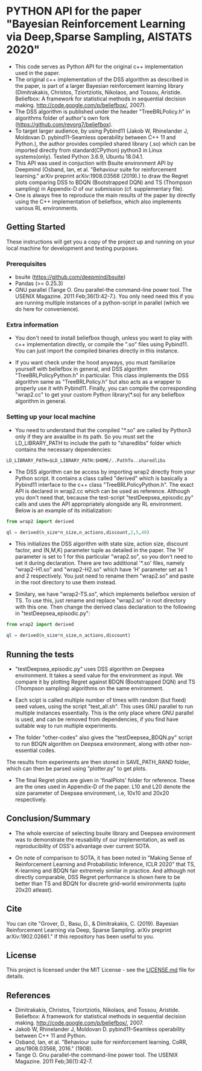 # PYTHON API for the paper "Bayesian Reinforcement Learning via Deep,Sparse Sampling, AISTATS 2020"

* This code serves as Python API for the original c++ implementation used in the paper. 
* The original c++ implementation of the DSS algorithm as described in the paper, is part of a larger Bayesian reinforcement learning library (Dimitrakakis, Christos, Tziortziotis, Nikolaos, and Tossou, Aristide. Beliefbox: A framework for statistical methods in sequential decision making. http://code.google.com/p/beliefbox/, 2007). 
* The DSS algorithm is published under the header "TreeBRLPolicy.h" in algorithms folder of author's own fork (https://github.com/revorg7/beliefbox).
* To target larger audience, by using Pybind11 (Jakob W, Rhinelander J, Moldovan D. pybind11–Seamless operability between C++ 11 and Python.), the author provides compiled shared library (.so) which can be imported directly from standard(CPython) python3 in Linux systems(only). Tested Python 3.6.9, Ubuntu 18.04.1.
* This API was used in conjuction with Bsuite environment API by Deepmind (Osband, Ian, et al. "Behaviour suite for reinforcement learning." arXiv preprint arXiv:1908.03568 (2019).) to draw the Regret plots comparing DSS to BDQN (Bootstrapped DQN) and TS (Thompson sampling) in Appendix-D of our submission (cf. supplementary file).
* One is always free to reproduce the main results of the paper by directly using the C++ implementation of beliefbox, which also implements various RL environments.

## Getting Started

These instructions will get you a copy of the project up and running on your local machine for development and testing purposes.

### Prerequisites

* bsuite (https://github.com/deepmind/bsuite)
* Pandas (>= 0.25.3)
* GNU parallel (Tange O. Gnu parallel-the command-line power tool. The USENIX Magazine. 2011 Feb;36(1):42-7.). You only need need this if you are running multiple instances of a python-script in parallel (which we do here for convenience).

### Extra information
* You don't need to install beliefbox though, unless you want to play with c++ implementation directly, or compile the ".so" files using Pybind11. You can just import the compiled binaries directly in this instance. 

* If you want check under the hood anyways, you must familiarize yourself with beliefbox in general, and DSS algorithm "TreeBRLPolicyPython.h" in particular. This class implements the DSS algorithm same as "TreeBRLPolicy.h" but also acts as a wrapper to properly use it with Pybind11. Finally, you can compile the corresponding "wrap2.cc" to get your custom Python library(*.so) for any beliefbox algorithm in general.


### Setting up your local machine

* You need to understand that the compiled "*.so" are called by Python3 only if they are avaiallbe in its path. So you must set the LD_LIBRARY_PATH to include the path to "sharedlibs" folder which contains the necessary dependencies:

```
LD_LIBRARY_PATH=$LD_LIBRARY_PATH:$HOME/..PathTo..sharedlibs
```


* The DSS algorithm can be access by importing wrap2 directly from your Python script. It contains a class called "derived" which is basically a Pybind11 interface to the c++ class "TreeBRLPolicyPython.h". The exact API is declared in wrap2.cc which can be used as reference. Although you don't need that, because the test-script "testDeepsea_episodic.py" calls and uses the API appropriately alongside any RL environment. Below is an example of its initialization:

```python
from wrap2 import derived

ql = derived(n_size*n_size,n_actions,discount,2,5,40)
```

* This initializes the DSS algorithm with state size, action size, discount factor, and (N,M,K) parameter tuple as detailed in the paper. The 'H' parameter is set to 1 for this particular "wrap2.so", so you don't need to set it during declaration. There are two additional '*.so' files, namely "wrap2-H1.so" and "wrap2-H2.so" which have 'H' parameter set as 1 and 2 respectively. You just need to rename them "wrap2.so" and paste in the root directory to use them instead. 

* Similary, we have "wrap2-TS.so", which implements beliefbox version of TS. To use this, just rename and replace "wrap2.so" in root directory with this one. Then change the derived class declaration to the following in "testDeepsea_episodic.py":

```python
from wrap2 import derived

ql = derived(n_size*n_size,n_actions,discount)
```

## Running the tests

* "testDeepsea_episodic.py" uses DSS algorithm on Deepsea environment. It takes a seed value for the environment as input. We compare it by plotting Regret against BDQN (Bootstrapped DQN) and TS (Thompson sampling) algorithms on the same environment.

* Each scipt is called multiple number of times with random (but fixed) seed values, using the script "test_all.sh". This uses GNU parallel to run multiple instances essentially. This is the only place where GNU parallel is used, and can be removed from dependencies, if you find have suitable way to run multiple experiments.

* The folder "other-codes" also gives the "testDeepsea_BDQN.py" script to run BDQN algorithm on Deepsea environment, along with other non-essential codes.

The results from experiments are then stored in SAVE_PATH_RAND folder, which can then be parsed using "plotter.py" to get plots.

* The final Regret plots are given in 'finalPlots' folder for reference. These are the ones used in Appendix-D of the paper. L10 and L20 denote the size parameter of Deepsea environment, i.e, 10x10 and 20x20 respectively.

## Conclusion/Summary

* The whole exercise of selecting bsuite library and Deepsea environment was to demonstrate the reusability of our implementation, as well as reproducibility of DSS's advantage over current SOTA.

* On note of comparison to SOTA, it has been noted in "Making Sense of Reinforcement Learning and Probabilistic Inference, ICLR 2020" that TS, K-learning and BDQN fair extremely similar in practice. And although not directly comparable, DSS Regret performance is shown here to be better than TS and BDQN for discrete grid-world environments (upto 20x20 atleast).

## Cite

You can cite "Grover, D., Basu, D., & Dimitrakakis, C. (2019). Bayesian Reinforcement Learning via Deep, Sparse Sampling. arXiv preprint arXiv:1902.02661." if this repository has been useful to you.

## License

This project is licensed under the MIT License - see the [LICENSE.md](LICENSE.md) file for details.

## References

* Dimitrakakis, Christos, Tziortziotis, Nikolaos, and Tossou, Aristide. Beliefbox: A framework for statistical methods in sequential decision making. http://code.google.com/p/beliefbox/, 2007.
* Jakob W, Rhinelander J, Moldovan D. pybind11–Seamless operability between C++ 11 and Python.
* Osband, Ian, et al. "Behaviour suite for reinforcement learning. CoRR, abs/1908.03568, 2016." (1908).
* Tange O. Gnu parallel-the command-line power tool. The USENIX Magazine. 2011 Feb;36(1):42-7.

